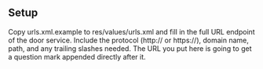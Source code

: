 Setup
-----

Copy urls.xml.example to res/values/urls.xml and fill in the full URL endpoint of the door service.  Include the protocol (http:// or https://), domain name, path, and any trailing slashes needed.  The URL you put here is going to get a question mark appended directly after it.
